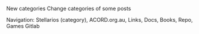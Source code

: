 New categories
Change categories of some posts

Navigation: Stellarios (category), ACORD.org.au, Links, Docs, Books, Repo, Games
Gitlab 
